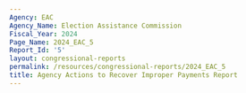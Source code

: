 ```yaml
---
Agency: EAC
Agency_Name: Election Assistance Commission
Fiscal_Year: 2024
Page_Name: 2024_EAC_5
Report_Id: '5'
layout: congressional-reports
permalink: /resources/congressional-reports/2024_EAC_5
title: Agency Actions to Recover Improper Payments Report
---
```

